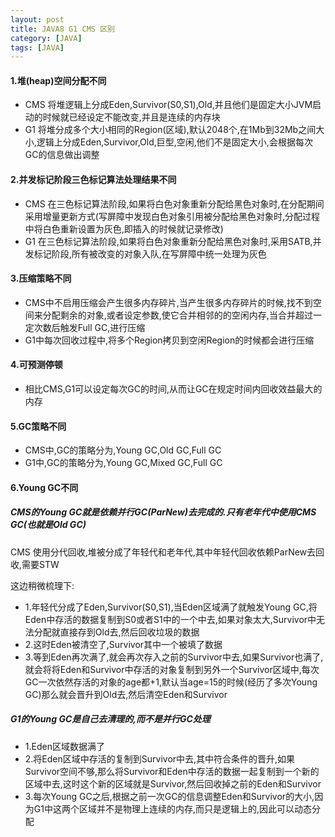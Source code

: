 ```yaml
---
layout: post
title: JAVA8 G1 CMS 区别
category: [JAVA]
tags: [JAVA]
---
```


#### 1.堆(heap)空间分配不同

* CMS 将堆逻辑上分成Eden,Survivor(S0,S1),Old,并且他们是固定大小JVM启动的时候就已经设定不能改变,并且是连续的内存块
* G1 将堆分成多个大小相同的Region(区域),默认2048个,在1Mb到32Mb之间大小,逻辑上分成Eden,Survivor,Old,巨型,空闲,他们不是固定大小,会根据每次GC的信息做出调整

#### 2.并发标记阶段三色标记算法处理结果不同

* CMS 在三色标记算法阶段,如果将白色对象重新分配给黑色对象时,在分配期间采用增量更新方式(写屏障中发现白色对象引用被分配给黑色对象时,分配过程中将白色重新设置为灰色,即插入的时候就记录修改)
* G1 在三色标记算法阶段,如果将白色对象重新分配给黑色对象时,采用SATB,并发标记阶段,所有被改变的对象入队,在写屏障中统一处理为灰色


#### 3.压缩策略不同

* CMS中不启用压缩会产生很多内存碎片,当产生很多内存碎片的时候,找不到空间来分配剩余的对象,或者设定参数,使它合并相邻的的空闲内存,当合并超过一定次数后触发Full GC,进行压缩
* G1中每次回收过程中,将多个Region拷贝到空闲Region的时候都会进行压缩

#### 4.可预测停顿

* 相比CMS,G1可以设定每次GC的时间,从而让GC在规定时间内回收效益最大的内存

#### 5.GC策略不同

* CMS中,GC的策略分为,Young GC,Old GC,Full GC
* G1中,GC的策略分为,Young GC,Mixed GC,Full GC

#### 6.Young GC不同

##### CMS的Young GC就是依赖并行GC(ParNew)去完成的.只有老年代中使用CMS GC(也就是Old GC)

CMS 使用分代回收,堆被分成了年轻代和老年代,其中年轻代回收依赖ParNew去回收,需要STW

这边稍微梳理下:

* 1.年轻代分成了Eden,Survivor(S0,S1),当Eden区域满了就触发Young GC,将Eden中存活的数据复制到S0或者S1中的一个中去,如果对象太大,Survivor中无法分配就直接存到Old去,然后回收垃圾的数据
* 2.这时Eden被清空了,Survivor其中一个被填了数据
* 3.等到Eden再次满了,就会再次存入之前的Survivor中去,如果Survivor也满了,就会将将Eden和Survivor中存活的对象复制到另外一个Survivor区域中,每次GC一次依然存活的对象的age都+1,默认当age=15的时候(经历了多次Young GC)那么就会晋升到Old去,然后清空Eden和Survivor


##### G1的Young GC是自己去清理的,而不是并行GC处理

* 1.Eden区域数据满了
* 2.将Eden区域中存活的复制到Survivor中去,其中符合条件的晋升,如果Survivor空间不够,那么将Survivor和Eden中存活的数据一起复制到一个新的区域中去,这时这个新的区域就是Survivor,然后回收掉之前的Eden和Survivor
* 3.每次Young GC之后,根据之前一次GC的信息调整Eden和Survivor的大小,因为G1中这两个区域并不是物理上连续的内存,而只是逻辑上的,因此可以动态分配




